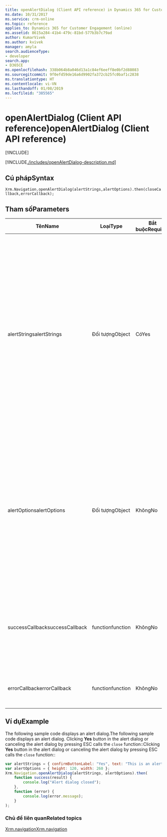 ```yaml
---
title: openAlertDialog (Client API reference) in Dynamics 365 for Customer Engagement| MicrosoftDocs
ms.date: 10/31/2017
ms.service: crm-online
ms.topic: reference
applies_to: Dynamics 365 for Customer Engagement (online)
ms.assetid: 8615a284-41b4-479c-81bd-577b3b7c79ad
author: KumarVivek
ms.author: kvivek
manager: amyla
search.audienceType:
- developer
search.app:
- D365CE
ms.openlocfilehash: 338b064b8a046d13a1c84ef6eeff8e0bf2d88083
ms.sourcegitcommit: 9f0efd59de16a6d9902fa372cb25fc0baf1c2838
ms.translationtype: HT
ms.contentlocale: vi-VN
ms.lasthandoff: 01/08/2019
ms.locfileid: "385565"
---
```

# <a name="openalertdialog-client-api-reference"></a><span data-ttu-id="4ffa1-102">openAlertDialog (Client API reference)</span><span class="sxs-lookup"><span data-stu-id="4ffa1-102">openAlertDialog (Client API reference)</span></span>

[!INCLUDE[](../../../../includes/cc_applies_to_update_9_0_0.md)]

[!INCLUDE[./includes/openAlertDialog-description.md](./includes/openAlertDialog-description.md)]

## <a name="syntax"></a><span data-ttu-id="4ffa1-103">Cú pháp</span><span class="sxs-lookup"><span data-stu-id="4ffa1-103">Syntax</span></span>

`Xrm.Navigation.openAlertDialog(alertStrings,alertOptions).then(closeCallback,errorCallback);`

## <a name="parameters"></a><span data-ttu-id="4ffa1-104">Tham số</span><span class="sxs-lookup"><span data-stu-id="4ffa1-104">Parameters</span></span>

|<span data-ttu-id="4ffa1-105">Tên</span><span class="sxs-lookup"><span data-stu-id="4ffa1-105">Name</span></span> |<span data-ttu-id="4ffa1-106">Loại</span><span class="sxs-lookup"><span data-stu-id="4ffa1-106">Type</span></span> |<span data-ttu-id="4ffa1-107">Bắt buộc</span><span class="sxs-lookup"><span data-stu-id="4ffa1-107">Required</span></span> |<span data-ttu-id="4ffa1-108">Mô tả</span><span class="sxs-lookup"><span data-stu-id="4ffa1-108">Description</span></span> |
|---|---|---|---|
|<span data-ttu-id="4ffa1-109">alertStrings</span><span class="sxs-lookup"><span data-stu-id="4ffa1-109">alertStrings</span></span>|<span data-ttu-id="4ffa1-110">Đối tượng</span><span class="sxs-lookup"><span data-stu-id="4ffa1-110">Object</span></span>|<span data-ttu-id="4ffa1-111">Có</span><span class="sxs-lookup"><span data-stu-id="4ffa1-111">Yes</span></span>|<span data-ttu-id="4ffa1-112">The strings to be used in the alert dialog.</span><span class="sxs-lookup"><span data-stu-id="4ffa1-112">The strings to be used in the alert dialog.</span></span> <span data-ttu-id="4ffa1-113">The object contains the following attributes:</span><span class="sxs-lookup"><span data-stu-id="4ffa1-113">The object contains the following attributes:</span></span><br/><span data-ttu-id="4ffa1-114">- **confirmButtonLabel**: (Optional) String.</span><span class="sxs-lookup"><span data-stu-id="4ffa1-114">- **confirmButtonLabel**: (Optional) String.</span></span> <span data-ttu-id="4ffa1-115">The confirm button label.</span><span class="sxs-lookup"><span data-stu-id="4ffa1-115">The confirm button label.</span></span> <span data-ttu-id="4ffa1-116">If you do not specify the button label, **OK** is used as the button label.</span><span class="sxs-lookup"><span data-stu-id="4ffa1-116">If you do not specify the button label, **OK** is used as the button label.</span></span><br/><span data-ttu-id="4ffa1-117">- **text**: String.</span><span class="sxs-lookup"><span data-stu-id="4ffa1-117">- **text**: String.</span></span> <span data-ttu-id="4ffa1-118">The message to be displyed in the alert dialog.</span><span class="sxs-lookup"><span data-stu-id="4ffa1-118">The message to be displyed in the alert dialog.</span></span>|
|<span data-ttu-id="4ffa1-119">alertOptions</span><span class="sxs-lookup"><span data-stu-id="4ffa1-119">alertOptions</span></span>|<span data-ttu-id="4ffa1-120">Đối tượng</span><span class="sxs-lookup"><span data-stu-id="4ffa1-120">Object</span></span>|<span data-ttu-id="4ffa1-121">Không</span><span class="sxs-lookup"><span data-stu-id="4ffa1-121">No</span></span>|<span data-ttu-id="4ffa1-122">The height and width options for alert dialog.</span><span class="sxs-lookup"><span data-stu-id="4ffa1-122">The height and width options for alert dialog.</span></span> <span data-ttu-id="4ffa1-123">The object contains the following attributes:</span><span class="sxs-lookup"><span data-stu-id="4ffa1-123">The object contains the following attributes:</span></span><br/><span data-ttu-id="4ffa1-124">- **height**: (Optional) Number.</span><span class="sxs-lookup"><span data-stu-id="4ffa1-124">- **height**: (Optional) Number.</span></span> <span data-ttu-id="4ffa1-125">Height of the alert dialog in pixels.</span><span class="sxs-lookup"><span data-stu-id="4ffa1-125">Height of the alert dialog in pixels.</span></span><br/><span data-ttu-id="4ffa1-126">- **width**: (Optional) Number.</span><span class="sxs-lookup"><span data-stu-id="4ffa1-126">- **width**: (Optional) Number.</span></span> <span data-ttu-id="4ffa1-127">Width of the alert dialog pixels.</span><span class="sxs-lookup"><span data-stu-id="4ffa1-127">Width of the alert dialog pixels.</span></span>|
|<span data-ttu-id="4ffa1-128">successCallback</span><span class="sxs-lookup"><span data-stu-id="4ffa1-128">successCallback</span></span>|<span data-ttu-id="4ffa1-129">function</span><span class="sxs-lookup"><span data-stu-id="4ffa1-129">function</span></span>|<span data-ttu-id="4ffa1-130">Không</span><span class="sxs-lookup"><span data-stu-id="4ffa1-130">No</span></span>|<span data-ttu-id="4ffa1-131">A function to execute when the alert dialog is closed by either clicking the confirm button or canceled by pressing ESC.</span><span class="sxs-lookup"><span data-stu-id="4ffa1-131">A function to execute when the alert dialog is closed by either clicking the confirm button or canceled by pressing ESC.</span></span>|
|<span data-ttu-id="4ffa1-132">errorCallback</span><span class="sxs-lookup"><span data-stu-id="4ffa1-132">errorCallback</span></span>|<span data-ttu-id="4ffa1-133">function</span><span class="sxs-lookup"><span data-stu-id="4ffa1-133">function</span></span>|<span data-ttu-id="4ffa1-134">Không</span><span class="sxs-lookup"><span data-stu-id="4ffa1-134">No</span></span>|<span data-ttu-id="4ffa1-135">A function to execute when the operation fails.</span><span class="sxs-lookup"><span data-stu-id="4ffa1-135">A function to execute when the operation fails.</span></span>|


## <a name="example"></a><span data-ttu-id="4ffa1-136">Ví dụ</span><span class="sxs-lookup"><span data-stu-id="4ffa1-136">Example</span></span>

<span data-ttu-id="4ffa1-137">The following sample code displays an alert dialog.</span><span class="sxs-lookup"><span data-stu-id="4ffa1-137">The following sample code displays an alert dialog.</span></span> <span data-ttu-id="4ffa1-138">Clicking **Yes** button in the alert dialog or canceling the alert dialog by pressing ESC calls the `close` function::</span><span class="sxs-lookup"><span data-stu-id="4ffa1-138">Clicking **Yes** button in the alert dialog or canceling the alert dialog by pressing ESC calls the `close` function::</span></span>

```JavaScript
var alertStrings = { confirmButtonLabel: "Yes", text: "This is an alert." };
var alertOptions = { height: 120, width: 260 };
Xrm.Navigation.openAlertDialog(alertStrings, alertOptions).then(
    function success(result) {
        console.log("Alert dialog closed");
    },
    function (error) {
        console.log(error.message);
    }
);
```

### <a name="related-topics"></a><span data-ttu-id="4ffa1-139">Chủ đề liên quan</span><span class="sxs-lookup"><span data-stu-id="4ffa1-139">Related topics</span></span>

[<span data-ttu-id="4ffa1-140">Xrm.navigation</span><span class="sxs-lookup"><span data-stu-id="4ffa1-140">Xrm.navigation</span></span>](../xrm-navigation.md)

